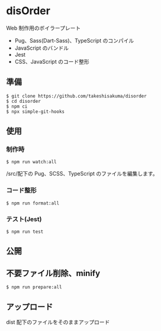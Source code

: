 # disOrder

Web 制作用のボイラープレート

- Pug、Sass(Dart-Sass)、TypeScript のコンパイル
- JavaScript のバンドル
- Jest
- CSS、JavaScript のコード整形

## 準備

```
$ git clone https://github.com/takeshisakuma/disorder
$ cd disorder
$ npm ci
$ npx simple-git-hooks
```

## 使用

### 制作時

```
$ npm run watch:all
```

/src/配下の Pug、SCSS、TypeScript のファイルを編集します。

### コード整形

```
$ npm run format:all
```

### テスト(Jest)

```
$ npm run test
```

## 公開

## 不要ファイル削除、minify

```
$ npm run prepare:all
```

## アップロード

dist 配下のファイルをそのままアップロード
